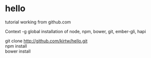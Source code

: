 # hello
 tutorial  working from github.com

 Context -g global installation of node, npm, bower, git, ember-gli, hapi
 
 git clone http://github.com/kirtw/hello.git  
  npm install  
 bower install  
